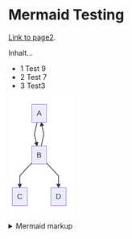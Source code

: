 # Mermaid Testing

[Link to page2](./page2.md).

Inhalt...
* 1 Test 9
* 2 Test 7
* 3 Test3

<!-- generated by mermaid compile action - START -->
![~mermaid diagram 1~](/../docs/assets/images/docs_index-md-1.png)
<details>
  <summary>Mermaid markup</summary>

```mermaid
graph TD;
    A-->B;
    B-->A;
    B-->D;
```

</details>
<!-- generated by mermaid compile action - END -->
